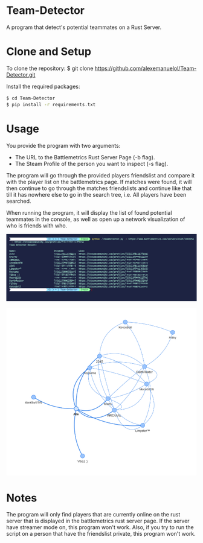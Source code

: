 # Team-Detector
A program that detect's potential teammates on a Rust Server.

# Clone and Setup
To clone the repository:
	$ git clone https://github.com/alexemanuelol/Team-Detector.git

Install the required packages:
``` bash
$ cd Team-Detector
$ pip install -r requirements.txt
```

# Usage
You provide the program with two arguments:
- The URL to the Battlemetrics Rust Server Page (-b flag).
- The Steam Profile of the person you want to inspect (-s flag).

The program will go through the provided players friendslist and compare it with the player list on the battlemetrics page. If matches were found, it will then continue to go through the matches friendslists and continue like that till it has nowhere else to go in the search tree, i.e. All players have been searched.

When running the program, it will display the list of found potential teammates in the console, as well as open up a network visualization of who is friends with who.

![Image of the command output](images/command_image.png)

![Image of the network](images/network_image.png)

# Notes
The program will only find players that are currently online on the rust server that is displayed in the battlemetrics rust server page. If the server have streamer mode on, this program won't work. Also, if you try to run the script on a person that have the friendslist private, this program won't work.